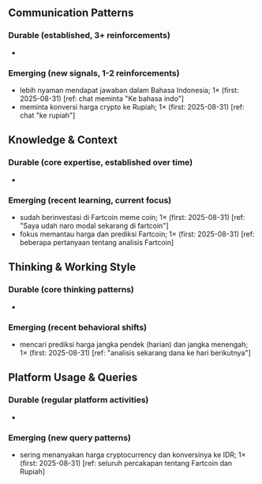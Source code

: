 ## Communication Patterns
### Durable (established, 3+ reinforcements)
- 

### Emerging (new signals, 1-2 reinforcements)
- lebih nyaman mendapat jawaban dalam Bahasa Indonesia; 1× (first: 2025-08-31) [ref: chat meminta "Ke bahasa indo"]
- meminta konversi harga crypto ke Rupiah; 1× (first: 2025-08-31) [ref: chat "ke rupiah"]

## Knowledge & Context
### Durable (core expertise, established over time)
-

### Emerging (recent learning, current focus)  
- sudah berinvestasi di Fartcoin meme coin; 1× (first: 2025-08-31) [ref: "Saya udah naro modal sekarang di fartcoin"]
- fokus memantau harga dan prediksi Fartcoin; 1× (first: 2025-08-31) [ref: beberapa pertanyaan tentang analisis Fartcoin]

## Thinking & Working Style
### Durable (core thinking patterns)
-

### Emerging (recent behavioral shifts)
- mencari prediksi harga jangka pendek (harian) dan jangka menengah; 1× (first: 2025-08-31) [ref: "analisis sekarang dana ke hari berikutnya"]

## Platform Usage & Queries
### Durable (regular platform activities)
-

### Emerging (new query patterns)
- sering menanyakan harga cryptocurrency dan konversinya ke IDR; 1× (first: 2025-08-31) [ref: seluruh percakapan tentang Fartcoin dan Rupiah]